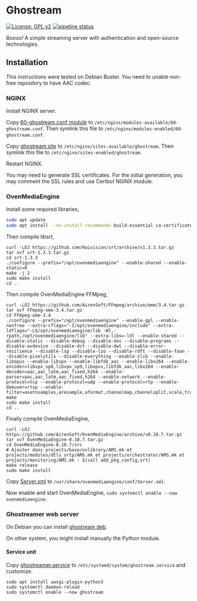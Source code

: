 # Ghostream

[![License: GPL v2](https://img.shields.io/badge/License-GPL%20v2-blue.svg)](https://www.gnu.org/licenses/gpl-2.0.txt)
[![pipeline status](https://gitlab.crans.org/nounous/ghostream/badges/master/pipeline.svg)](https://gitlab.crans.org/nounous/ghostream/commits/master)

*Boooo!* A simple streaming server with authentication and open-source technologies.

## Installation

This instructions were tested on Debian Buster.
You need to unable non-free repository to have AAC codec.

### NGINX

Install NGINX server.

Copy [60-ghostream.conf module](doc/nginx/modules-available/60-ghostream.conf) to `/etc/nginx/modules-available/60-ghostream.conf`.
Then symlink this file to `/etc/nginx/modules-enabled/60-ghostream.conf`.

Copy [ghostream site](doc/nginx/sites-available/ghostream) to `/etc/nginx/sites-available/ghostream`.
Then symlink this file to `/etc/nginx/sites-enabled/ghostream`.

Restart NGINX.

You may need to generate SSL certificates.
For the initial generation, you may comment the SSL rules and use Certbot NGINX module.

### OvenMediaEngine

Install some required libraries,

```bash
sudo apt update
sudo apt install --no-install-recommends build-essential ca-certificates nasm autoconf zlib1g-dev tcl cmake curl libssl-dev libsrtp2-dev libopus-dev libjemalloc-dev pkg-config libvpx-dev libswscale-dev libswresample-dev libavfilter-dev libavcodec-dev libx264-dev libfdk-aac-dev
```

Then compile libsrt,

```
curl -LOJ https://github.com/Haivision/srt/archive/v1.3.3.tar.gz
tar xvf srt-1.3.3.tar.gz
cd srt-1.3.3
./configure --prefix="/opt/ovenmediaengine" --enable-shared --enable-static=0
make -j 2
sudo make install
cd ..
```

Then compile OvenMediaEngine FFMpeg,

```
curl -LOJ https://github.com/AirenSoft/FFmpeg/archive/ome/3.4.tar.gz
tar xvf FFmpeg-ome-3.4.tar.gz
cd FFmpeg-ome-3.4
./configure --prefix="/opt/ovenmediaengine" --enable-gpl --enable-nonfree --extra-cflags="-I/opt/ovenmediaengine/include" --extra-ldflags="-L$/opt/ovenmediaengine/lib -Wl,-rpath,/opt/ovenmediaengine/lib" --extra-libs=-ldl --enable-shared --disable-static --disable-debug --disable-doc --disable-programs --disable-avdevice --disable-dct --disable-dwt --disable-error-resilience --disable-lsp --disable-lzo --disable-rdft --disable-faan --disable-pixelutils --disable-everything --enable-zlib --enable-libopus --enable-libvpx --enable-libfdk_aac --enable-libx264 --enable-encoder=libvpx_vp8,libvpx_vp9,libopus,libfdk_aac,libx264 --enable-decoder=aac,aac_latm,aac_fixed,h264 --enable-parser=aac,aac_latm,aac_fixed,h264 --enable-network --enable-protocol=tcp --enable-protocol=udp --enable-protocol=rtp --enable-demuxer=rtsp --enable-filter=asetnsamples,aresample,aformat,channelmap,channelsplit,scale,transpose,fps,settb,asettb
make
sudo make install
cd ..
```

Finally compile OvenMediaEngine,

```
curl -LOJ https://github.com/AirenSoft/OvenMediaEngine/archive/v0.10.7.tar.gz
tar xvf OvenMediaEngine-0.10.7.tar.gz
cd OvenMediaEngine-0.10.7/src
# Ajouter dans projects/base/ovlibrary/AMS.mk et projects/modules/dtls_srtp/AMS.mk et projects/orchestrator/AMS.mk et projects/monitoring/AMS.mk : $(call add_pkg_config,srt)
make release
sudo make install
```

Copy [Server.xml](doc/ovenmediaengine/conf/Server.xml) to `/usr/share/ovenmediaengine/conf/Server.xml`.

Now enable and start OvenMediaEngine, `sudo systemctl enable --now ovenmediaengine`.

### Ghostreamer web server

On Debian you can install [ghostream deb](https://gitlab.crans.org/nounous/ghostream/-/jobs/artifacts/master/raw/build/ghostream_0.1.0_all.deb?job=build-deb).

On other system, you might install manually the Python module.

#### Service unit

Copy [ghostreamer.service](doc/ghostream.service) to `/etc/systemd/system/ghostream.service`
and customize.

```
sudo apt install uwsgi-plugin-python3
sudo systemctl daemon-reload
sudo systemctl enable --now ghostream
```
